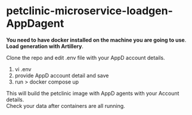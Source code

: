 # petclinic-microservice-loadgen-AppDagent


**You need to have docker installed on the machine you are going to use**. 
              **Load generation with Artillery**. 

Clone the repo and edit .env file with your AppD account details. 
1. vi .env
2. provide AppD account detail and save
3. run > docker compose up

This will build the petclinic image with AppD agents with your Account details.  
Check your data after containers are all running.

